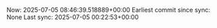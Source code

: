 Now: 2025-07-05 08:46:39.518889+00:00 Earliest commit since sync: None Last sync: 2025-07-05 00:22:53+00:00
